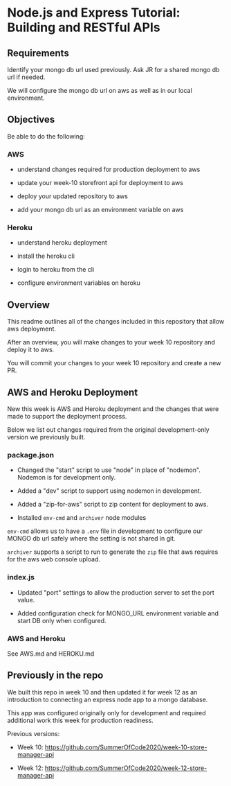 # Node.js and Express Tutorial: Building and RESTful APIs

## Requirements

Identify your mongo db url used previously. Ask JR for a shared mongo db url if needed.

We will configure the mongo db url on aws as well as in our local environment.

## Objectives

Be able to do the following:

### AWS

- understand changes required for production deployment to aws

- update your week-10 storefront api for deployment to aws

- deploy your updated repository to aws

- add your mongo db url as an environment variable on aws

### Heroku

- understand heroku deployment
  
- install the heroku cli
  
- login to heroku from the cli
  
- configure environment variables on heroku

## Overview

This readme outlines all of the changes included in this repository that allow aws deployment.

After an overview, you will make changes to your week 10 repository and deploy it to aws.

You will commit your changes to your week 10 repository and create a new PR.

## AWS and Heroku Deployment

New this week is AWS and Heroku deployment and the changes that were made to support the deployment process.

Below we list out changes required from the original development-only version we previously built.

### package.json

- Changed the "start" script to use "node" in place of "nodemon". Nodemon is for development only.

- Added a "dev" script to support using nodemon in development.

- Added a "zip-for-aws" script to zip content for deployment to aws.

- Installed `env-cmd` and `archiver` node modules

`env-cmd` allows us to have a `.env` file in development to configure our MONGO db url safely where the setting is not shared in git.

`archiver` supports a script to run to generate the `zip` file that aws requires for the aws web console upload.

### index.js

- Updated "port" settings to allow the production server to set the port value.

- Added configuration check for MONGO_URL environment variable and start DB only when configured.

### AWS and Heroku

See AWS.md and HEROKU.md

## Previously in the repo

We built this repo in week 10 and then updated it for week 12 as an introduction to connecting an express node app to a mongo database.

This app was configured originally only for development and required additional work this week for production readiness.

Previous versions:

- Week 10: <https://github.com/SummerOfCode2020/week-10-store-manager-api>
  
- Week 12: <https://github.com/SummerOfCode2020/week-12-store-manager-api>
